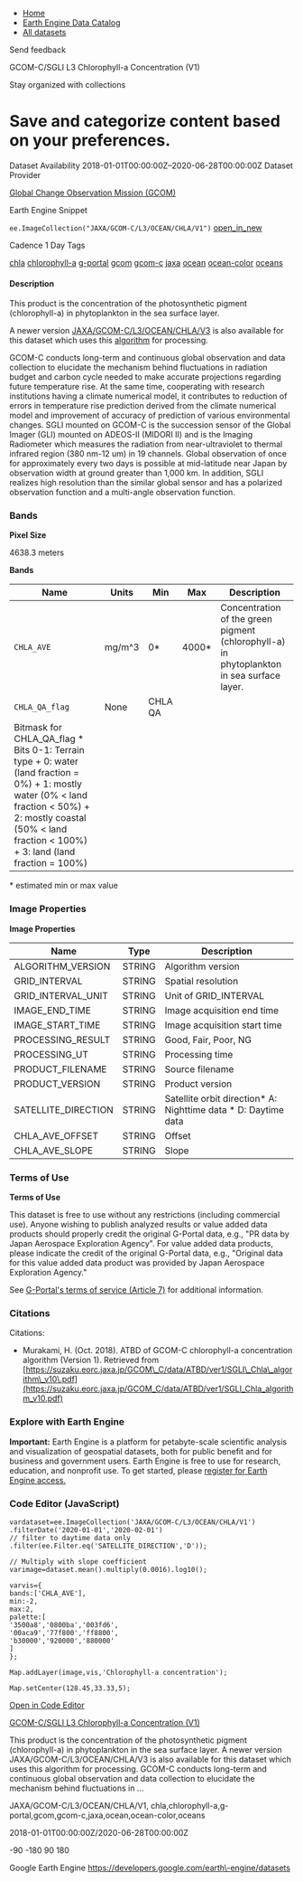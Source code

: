 



* [Home](https://developers.google.com/)
* [Earth Engine Data Catalog](https://developers.google.com/earth-engine/datasets)
* [All datasets](https://developers.google.com/earth-engine/datasets/catalog)





 
 
 Send feedback
 
 

GCOM\-C/SGLI L3 Chlorophyll\-a Concentration (V1\)


 
 Stay organized with collections
 

 
 Save and categorize content based on your preferences.
====================================================================================================================================================








Dataset Availability
2018\-01\-01T00:00:00Z–2020\-06\-28T00:00:00Z
Dataset Provider


[Global Change Observation Mission (GCOM)](https://suzaku.eorc.jaxa.jp/GCOM/index.html)



Earth Engine Snippet


`ee.ImageCollection("JAXA/GCOM-C/L3/OCEAN/CHLA/V1")` 
[open\_in\_new](https://code.earthengine.google.com/?scriptPath=Examples:Datasets/JAXA/JAXA_GCOM-C_L3_OCEAN_CHLA_V1)





Cadence
1 Day
Tags


[chla](/earth-engine/datasets/tags/chla)
[chlorophyll\-a](/earth-engine/datasets/tags/chlorophyll-a)
[g\-portal](/earth-engine/datasets/tags/g-portal)
[gcom](/earth-engine/datasets/tags/gcom)
[gcom\-c](/earth-engine/datasets/tags/gcom-c)
[jaxa](/earth-engine/datasets/tags/jaxa)
[ocean](/earth-engine/datasets/tags/ocean)
[ocean\-color](/earth-engine/datasets/tags/ocean-color)
[oceans](/earth-engine/datasets/tags/oceans)








#### Description



This product is the concentration of the photosynthetic pigment (chlorophyll\-a) in phytoplankton
in the sea surface layer.


A newer version [JAXA/GCOM\-C/L3/OCEAN/CHLA/V3](/earth-engine/datasets/catalog/JAXA_GCOM-C_L3_OCEAN_CHLA_V3) is also available
for this dataset which uses this [algorithm](https://suzaku.eorc.jaxa.jp/GCOM_C/data/product_std.html)
for processing.


GCOM\-C conducts long\-term and continuous global observation and data collection to elucidate the
mechanism behind fluctuations in radiation budget and carbon cycle needed to make accurate
projections regarding future temperature rise. At the same time, cooperating with research
institutions having a climate numerical model, it contributes to reduction of errors in
temperature rise prediction derived from the climate numerical model and improvement of accuracy
of prediction of various environmental changes. SGLI mounted on GCOM\-C is the succession sensor
of the Global Imager (GLI) mounted on ADEOS\-II (MIDORI II) and is the Imaging Radiometer which
measures the radiation from near\-ultraviolet to thermal infrared region (380 nm\-12 um) in 19
channels. Global observation of once for approximately every two days is possible at
mid\-latitude near Japan by observation width at ground greater than 1,000 km. In addition, SGLI
realizes high resolution than the similar global sensor and has a polarized observation function
and a multi\-angle observation function.





### Bands



**Pixel Size**
  
4638\.3 meters



**Bands**




| Name | Units | Min | Max | Description |
| --- | --- | --- | --- | --- |
| `CHLA_AVE` | mg/m^3 | 0\* | 4000\* | Concentration of the green pigment (chlorophyll\-a) in phytoplankton in sea surface layer. |
| `CHLA_QA_flag` | None | CHLA QA |
| Bitmask for CHLA\_QA\_flag * Bits 0\-1: Terrain type 	+ 0: water (land fraction \= 0%) 	+ 1: mostly water (0% \< land fraction \< 50%) 	+ 2: mostly coastal (50% \< land fraction \< 100%) 	+ 3: land (land fraction \= 100%) | | | | | | | | | | | | | | | | | | | | | | | | | | | | | | | | | | | | | | | | | | | | | | | | | | | | | | | | | | | | | | | | | | | | | | | | | | | | | | | | | | | | | | | | | | | | | | | | | | | |


 \* estimated min or max value


### Image Properties


**Image Properties**




| Name | Type | Description |
| --- | --- | --- |
| ALGORITHM\_VERSION | STRING | Algorithm version |
| GRID\_INTERVAL | STRING | Spatial resolution |
| GRID\_INTERVAL\_UNIT | STRING | Unit of GRID\_INTERVAL |
| IMAGE\_END\_TIME | STRING | Image acquisition end time |
| IMAGE\_START\_TIME | STRING | Image acquisition start time |
| PROCESSING\_RESULT | STRING | Good, Fair, Poor, NG |
| PROCESSING\_UT | STRING | Processing time |
| PRODUCT\_FILENAME | STRING | Source filename |
| PRODUCT\_VERSION | STRING | Product version |
| SATELLITE\_DIRECTION | STRING | Satellite orbit direction* A: Nighttime data * D: Daytime data |
| CHLA\_AVE\_OFFSET | STRING | Offset |
| CHLA\_AVE\_SLOPE | STRING | Slope |




### Terms of Use


**Terms of Use**


This dataset is free to use without any restrictions (including commercial use). Anyone wishing
to publish analyzed results or value added data products should properly credit the original
G\-Portal data, e.g., "PR data by Japan Aerospace Exploration Agency". For value added data
products, please indicate the credit of the original G\-Portal data, e.g., "Original data for
this value added data product was provided by Japan Aerospace Exploration Agency."


See [G\-Portal's terms of service (Article 7\)](https://gportal.jaxa.jp/gpr/index/eula?lang=en)
for additional information.




### Citations



Citations:
* Murakami, H. (Oct. 2018\). ATBD of GCOM\-C chlorophyll\-a concentration algorithm (Version 1\).
Retrieved from [https://suzaku.eorc.jaxa.jp/GCOM\_C/data/ATBD/ver1/SGLI\_Chla\_algorithm\_v10\.pdf](https://suzaku.eorc.jaxa.jp/GCOM_C/data/ATBD/ver1/SGLI_Chla_algorithm_v10.pdf)





### Explore with Earth Engine


**Important:** 
 Earth Engine is a platform for petabyte\-scale scientific analysis and visualization of
 geospatial datasets, both for public benefit and for business and government users.
 Earth Engine is free to use for research, education, and nonprofit use. To get started, please
 [register for Earth Engine access.](https://console.cloud.google.com/earth-engine)



### Code Editor (JavaScript)



```
vardataset=ee.ImageCollection('JAXA/GCOM-C/L3/OCEAN/CHLA/V1')
.filterDate('2020-01-01','2020-02-01')
// filter to daytime data only
.filter(ee.Filter.eq('SATELLITE_DIRECTION','D'));

// Multiply with slope coefficient
varimage=dataset.mean().multiply(0.0016).log10();

varvis={
bands:['CHLA_AVE'],
min:-2,
max:2,
palette:[
'3500a8','0800ba','003fd6',
'00aca9','77f800','ff8800',
'b30000','920000','880000'
]
};

Map.addLayer(image,vis,'Chlorophyll-a concentration');

Map.setCenter(128.45,33.33,5);
```



[Open in Code Editor](https://code.earthengine.google.com/?scriptPath=Examples:Datasets/JAXA/JAXA_GCOM-C_L3_OCEAN_CHLA_V1)


[GCOM\-C/SGLI L3 Chlorophyll\-a Concentration (V1\)](/earth-engine/datasets/catalog/JAXA_GCOM-C_L3_OCEAN_CHLA_V1)

This product is the concentration of the photosynthetic pigment (chlorophyll\-a) in phytoplankton in the sea surface layer. A newer version JAXA/GCOM\-C/L3/OCEAN/CHLA/V3 is also available for this dataset which uses this algorithm for processing. GCOM\-C conducts long\-term and continuous global observation and data collection to elucidate the mechanism behind fluctuations in …

 JAXA/GCOM\-C/L3/OCEAN/CHLA/V1,
 chla,chlorophyll\-a,g\-portal,gcom,gcom\-c,jaxa,ocean,ocean\-color,oceans

2018\-01\-01T00:00:00Z/2020\-06\-28T00:00:00Z



 \-90 \-180 90 180
 



Google Earth Engine
https://developers.google.com/earth\-engine/datasets








